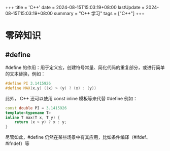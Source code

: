 +++
title = 'C++'
date = 2024-08-15T15:03:19+08:00
lastUpdate = 2024-08-15T15:03:19+08:00
summary = "C++ 学习"
tags = ["C++"]
+++

# 零碎知识

## #define

#define 的作用：用于定义宏，创建符号常量、简化代码的重复部分，或进行简单的文本替换，例如：
```C++
#define PI 3.1415926
#define MAX(x,y) ((x) > (y) ? (x) : (y))
```

此外， C++ 还可以使用 const inline 模板等来代替 #define
例如：
```C++
const double PI = 3.1415926
template<typename T>
inline T max(T x, T y) {
    return (x > y) ? x : y;
}
```
尽管如此，#define 仍然在某些场景中有其应用，比如条件编译（#ifdef、#ifndef）等

